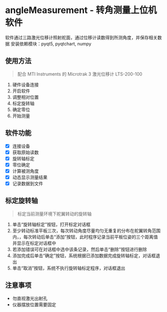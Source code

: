# angleMeasurement - 转角测量上位机软件

软件通过三路激光位移计照射舵面，通过位移计读数得到所测角度，并保存相关数据
安装依赖模块：pyqt5, pyqtchart, numpy

## 使用方法

> 配合 MTI Instruments 的 Microtrak 3 激光位移计 LTS-200-100

1. 硬件设备连接
2. 开启软件
3. 调整相对位置
4. 标定旋转轴
5. 确定零位
6. 开始测量

## 软件功能

- [x] 连接设备
- [x] 获取原始读数
- [x] 旋转轴标定
- [x] 零位确定
- [x] 计算被测角度
- [x] 动态显示测量结果
- [x] 记录数据到文件

## 标定旋转轴

>标定当前测量环境下舵翼转动的旋转轴

1. 单击“旋转轴标定”按钮，打开标定对话框
2. 至少转动标准平板三次，每次转动角度尽量均匀无重复的分布在舵翼转角范围内，，每次转动后单击“添加”按钮，此时程序记录当前平板位姿的三个距离值并显示在标定对话框中
3. 若添加错误可在对话框中选中该条记录，然后单击“删除”按钮进行删除
4. 添加完成后单击“确定”按钮，系统根据已添加数据完成旋转轴标定，对话框退出
5. 单击“取消”按钮，系统不执行旋转轴标定程序，对话框退出

## 注意事项

- 勿直视激光出射孔
- 仪器摆放位置需要固定
